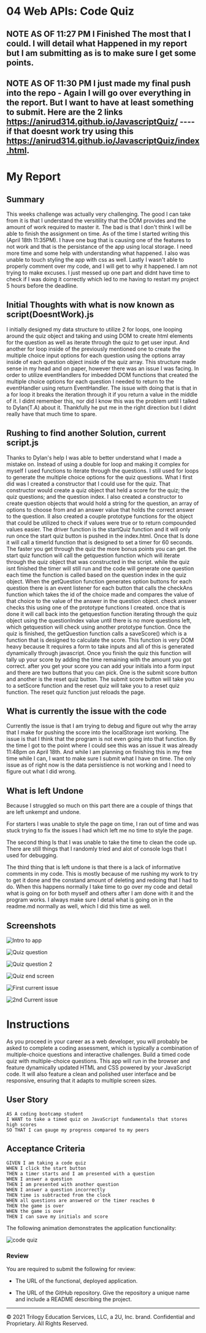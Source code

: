 # 04 Web APIs: Code Quiz

## NOTE AS OF 11:27 PM I Finished The most that I could. I will detail what Happened in my report but I am submitting as is to make sure I get some points.

## NOTE AS OF 11:30 PM I just made my final push into the repo - Again I will go over everything in the report. But I want to have at least something to submit. Here are the 2 links https://anirud314.github.io/JavascriptQuiz/ ---- if that doesnt work try using this https://anirud314.github.io/JavascriptQuiz/index.html.

# My Report
## Summary
This weeks challenge was actually very challenging. The good I can take from it is that I understand the versitility that the DOM provides and the amount of work required to master it. The bad is that I don't think I will be able to finish the assignment on time. As of the time I started writing this (April 18th 11:35PM). I have one bug that is causing one of the features to not work and that is the persistance of the app using local storage. I need more time and some help with understanding what happened. I also was unable to touch styling the app with css as well. Lastly I wasn't able to properly comment over my code, and I will get to why it happened. I am not trying to make excuses. I just messed up one part and didnt have time to check if I was doing it correctly which led to me having to restart my project 5 hours before the deadline. 

## Initial Thoughts with what is now known as script(DoesntWork).js
I initially designed my data structure to utilize 2 for loops, one looping around the quiz object and taking and using DOM to create html elements for the question as well as iterate through the quiz to get user input. And another for loop inside of the previously mentioned one to create the multiple choice input options for each question using the options array inside of each question object inside of the quiz array. This structure made sense in my head and on paper, however there was an issue I was facing. In order to utilize eventHandlers for imbedded DOM functions that created the multiple choice options for each question I needed to return to the eventHandler using return EventHandler. The issue with doing that is that in a for loop it breaks the iteration through it if you return a value in the middle of it. I didnt remember this, nor did I know this was the problem until I talked to Dylan(T.A) about it. Thankfully he put me in the right direction but I didnt really have that much time to spare.

## Rushing to find another Solution, current script.js
Thanks to Dylan's help I was able to better understand what I made a mistake on. Instead of using a double for loop and making it complex for myself I used functions to iterate through the questions. I still used for loops to generate the multiple choice options for the quiz questions. What I first did was I created a constructor that I could use for the quiz. That constructor would create a quiz object that held a score for the quiz; the quiz questions; and the question index. I also created a constructor to create question objects that would hold a string for the question, an array of options to choose from and an answer value that holds the correct answer to the question. II also created a couple prototype functions for the object that could be utilized to check if values were true or to return compounded values easier. The driver function is the startQuiz function and it will only run once the start quiz button is pushed in the index.html. Once that Is done it will call a timerId function that is designed to set a timer for 60 seconds. The faster you get through the quiz the more bonus points you can get. the start quiz function will call the getquestion function which will iterate through the quiz object that was constructed in the script. while the quiz isnt finished the timer will still run and the code will generate one question each time the function is called based on the question index in the quiz object. When the getQuestion function generates option buttons for each question there is an event listener for each button that calls the checkAns function which takes the id of the choice made and compares the value of that choice to the value of the answer in the question object. check answer checks this using one of the prototype functions I created. once that is done it will call back into the getquestion function iterating through the quiz object using the questionIndex value until there is no more questions left, which getquestion will check using another prototype function. Once the quiz is finished, the getQuestion function calls a saveScore() which is a function that is designed to calculate the score. This function is very DOM heavy because It requires a form to take inputs and all of this is generated dynamically through javascript. Once you finish the quiz this function will tally up your score by adding the time remaining with the amount you got correct. after you get your score you can add your initials into a form input and there are two buttons that you can pick. One is the submit score button and another is the reset quiz button. The submit score button will take you to a setScore function and the reset quiz will take you to a reset quiz function. The reset quiz function just reloads the page.

## What is currently the issue with the code
Currently the issue is that I am trying to debug and figure out why the array that I make for pushing the score into the localStorage isnt working. The issue is that I think that the program is not even going into that function. By the time I got to the point where I could see this was an issue it was already 11:48pm on April 18th. And while I am planning on finishing this in my free time while I can, I want to make sure I submit what I have on time. The only issue as of right now is the data persistience is not working and I need to figure out what I did wrong.

## What is left Undone
Because I struggled so much on this part there are a couple of things that are left unkempt and undone. 

For starters I was unable to style the page on time, I ran out of time and was stuck trying to fix the issues I had which left me no time to style the page. 

The second thing Is that I was unable to take the time to clean the code up. There are still things that I randomly tried and alot of console logs that I used for debugging.

The third thing that is left undone is that there is a lack of informative comments in my code. This is mostly because of me rushing my work to try to get it done and the constand amount of deleting and redoing that I had to do. When this happens normally I take time to go over my code and detail what is going on for both myself and others after I am done with it and the program works. I always make sure I detail what is going on in the readme.md normally as well, which I did this time as well.

## Screenshots 
![Intro to app](./assets/img/challengeIntro.JPG)

![Quiz question](./assets/img/challengeQuestion.JPG)

![Quiz question 2](./assets/img/challengeQuestion2.JPG)

![Quiz end screen](./assets/img/challengeEndScreen.JPG)

![First current issue](./assets/img/issue1HighScoreNotWorking.JPG)

![2nd Current issue](./assets/img/issue2TImerStopsAt.JPG)

# Instructions
As you proceed in your career as a web developer, you will probably be asked to complete a coding assessment, which is typically a combination of multiple-choice questions and interactive challenges. Build a timed code quiz with multiple-choice questions. This app will run in the browser and feature dynamically updated HTML and CSS powered by your JavaScript code. It will also feature a clean and polished user interface and be responsive, ensuring that it adapts to multiple screen sizes.

## User Story

```
AS A coding bootcamp student
I WANT to take a timed quiz on JavaScript fundamentals that stores high scores
SO THAT I can gauge my progress compared to my peers
```

## Acceptance Criteria

```
GIVEN I am taking a code quiz
WHEN I click the start button
THEN a timer starts and I am presented with a question
WHEN I answer a question
THEN I am presented with another question
WHEN I answer a question incorrectly
THEN time is subtracted from the clock
WHEN all questions are answered or the timer reaches 0
THEN the game is over
WHEN the game is over
THEN I can save my initials and score
```

The following animation demonstrates the application functionality:

![code quiz](./assets/img/04-web-apis-homework-demo.gif)

### Review

You are required to submit the following for review:

* The URL of the functional, deployed application.

* The URL of the GitHub repository. Give the repository a unique name and include a README describing the project.

- - -
© 2021 Trilogy Education Services, LLC, a 2U, Inc. brand. Confidential and Proprietary. All Rights Reserved.